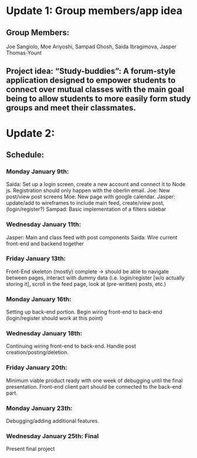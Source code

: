 # Update 1: Group members/app idea
## Group Members: 
Joe Sangiolo, Moe Ariyoshi, Sampad Ghosh, Saida Ibragimova, Jasper Thomas-Yount
## Project idea: “Study-buddies”: A forum-style application designed to empower students to connect over mutual classes with the main goal being to allow students to more easily form study groups and meet their classmates.

# Update 2:
## Schedule:
### Monday January 9th:  
Saida: Set up a login screen, create a new account and connect it to Node js. Registration should only happen with the oberlin email. 
Joe: New post/view post screens
Moe: New page with google calendar. 
Jasper: update/add to wireframes to include main feed, create/view post, (login/register?)
Sampad: Basic implementation of a filters sidebar
### Wednesday January 11th: 
Jasper: Main and class feed with post components
Saida: Wire current front-end and backend together 
### Friday January 13th:
Front-End skeleton (mostly) complete → should be able to navigate between pages, interact with dummy data (i.e. login/register [w/o actually storing it], scroll in the feed page, look at (pre-written) posts, etc.)
### Monday January 16th:
Setting up back-end portion. Begin wiring front-end to back-end (login/register should work at this point)
### Wednesday January 18th:
Continuing wiring front-end to back-end. Handle post creation/posting/deletion.
### Friday January 20th: 
Minimum viable product ready with one week of debugging until the final presentation.  Front-end client part should be connected to the back-end part.  
### Monday January 23th:
Debugging/adding additional features.
### Wednesday January 25th: Final 
Present final project

